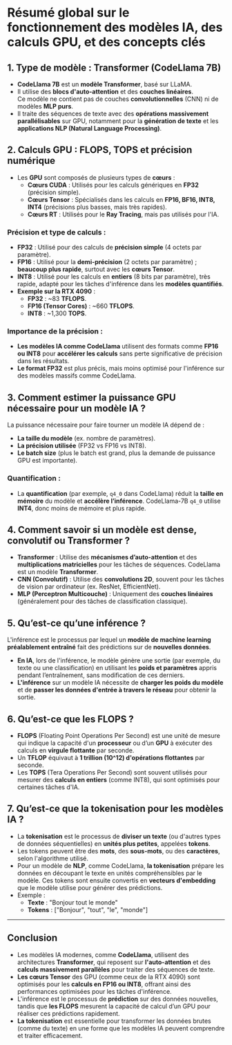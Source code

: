 # Résumé global sur le fonctionnement des modèles IA, des calculs GPU, et des concepts clés

## 1. **Type de modèle : Transformer (CodeLlama 7B)**  
- **CodeLlama 7B** est un **modèle Transformer**, basé sur LLaMA.
- Il utilise des **blocs d'auto-attention** et des **couches linéaires**.  
  Ce modèle ne contient pas de couches **convolutionnelles** (CNN) ni de modèles **MLP purs**.  
- Il traite des séquences de texte avec des **opérations massivement parallélisables** sur GPU, notamment pour la **génération de texte** et les **applications NLP (Natural Language Processing)**.  

## 2. **Calculs GPU : FLOPS, TOPS et précision numérique**
- Les **GPU** sont composés de plusieurs types de **cœurs** :
  - **Cœurs CUDA** : Utilisés pour les calculs génériques en **FP32** (précision simple).
  - **Cœurs Tensor** : Spécialisés dans les calculs en **FP16, BF16, INT8, INT4** (précisions plus basses, mais très rapides).
  - **Cœurs RT** : Utilisés pour le **Ray Tracing**, mais pas utilisés pour l'IA.

### Précision et type de calculs :
- **FP32** : Utilisé pour des calculs de **précision simple** (4 octets par paramètre).
- **FP16** : Utilisé pour la **demi-précision** (2 octets par paramètre) ; **beaucoup plus rapide**, surtout avec les **cœurs Tensor**.
- **INT8** : Utilisé pour les calculs en **entiers** (8 bits par paramètre), très rapide, adapté pour les tâches d'inférence dans les **modèles quantifiés**.
- **Exemple sur la RTX 4090** :
  - **FP32** : ~83 **TFLOPS**.
  - **FP16 (Tensor Cores)** : ~660 **TFLOPS**.
  - **INT8** : ~1,300 **TOPS**.

### Importance de la précision :
- **Les modèles IA comme CodeLlama** utilisent des formats comme **FP16 ou INT8** pour **accélérer les calculs** sans perte significative de précision dans les résultats.
- **Le format FP32** est plus précis, mais moins optimisé pour l'inférence sur des modèles massifs comme CodeLlama.

## 3. **Comment estimer la puissance GPU nécessaire pour un modèle IA ?**
La puissance nécessaire pour faire tourner un modèle IA dépend de :
- **La taille du modèle** (ex. nombre de paramètres). 
- **La précision utilisée** (FP32 vs FP16 vs INT8).
- **Le batch size** (plus le batch est grand, plus la demande de puissance GPU est importante).

### Quantification :
- La **quantification** (par exemple, `q4_0` dans CodeLlama) réduit la **taille en mémoire** du modèle et **accélère l’inférence**. CodeLlama-7B `q4_0` utilise **INT4**, donc moins de mémoire et plus rapide.

## 4. **Comment savoir si un modèle est dense, convolutif ou Transformer ?**
- **Transformer** : Utilise des **mécanismes d’auto-attention** et des **multiplications matricielles** pour les tâches de séquences. CodeLlama est un modèle **Transformer**.
- **CNN (Convolutif)** : Utilise des **convolutions 2D**, souvent pour les tâches de vision par ordinateur (ex. ResNet, EfficientNet).
- **MLP (Perceptron Multicouche)** : Uniquement des **couches linéaires** (généralement pour des tâches de classification classique).

## 5. **Qu’est-ce qu’une inférence ?**
L'inférence est le processus par lequel un **modèle de machine learning préalablement entraîné** fait des prédictions sur de **nouvelles données**.  
- **En IA**, lors de l'inférence, le modèle génère une sortie (par exemple, du texte ou une classification) en utilisant les **poids et paramètres** appris pendant l’entraînement, sans modification de ces derniers.
- **L'inférence** sur un modèle IA nécessite de **charger les poids du modèle** et de **passer les données d'entrée à travers le réseau** pour obtenir la sortie.

## 6. **Qu’est-ce que les FLOPS ?**
- **FLOPS** (Floating Point Operations Per Second) est une unité de mesure qui indique la capacité d'un **processeur** ou d’un **GPU** à exécuter des calculs en **virgule flottante** par seconde.
- Un **TFLOP** équivaut à **1 trillion (10^12) d'opérations flottantes** par seconde.
- Les **TOPS** (Tera Operations Per Second) sont souvent utilisés pour mesurer des **calculs en entiers** (comme INT8), qui sont optimisés pour certaines tâches d'IA.

## 7. **Qu’est-ce que la tokenisation pour les modèles IA ?**
- La **tokenisation** est le processus de **diviser un texte** (ou d'autres types de données séquentielles) en **unités plus petites**, appelées **tokens**.
- Les tokens peuvent être des **mots**, des **sous-mots**, ou des **caractères**, selon l'algorithme utilisé.
- Pour un modèle de **NLP**, comme CodeLlama, **la tokenisation** prépare les données en découpant le texte en unités compréhensibles par le modèle. Ces tokens sont ensuite convertis en **vecteurs d'embedding** que le modèle utilise pour générer des prédictions.
- Exemple :  
  - **Texte** : "Bonjour tout le monde"  
  - **Tokens** : ["Bonjour", "tout", "le", "monde"]

---

## **Conclusion**
- Les modèles IA modernes, comme **CodeLlama**, utilisent des architectures **Transformer**, qui reposent sur **l'auto-attention** et des **calculs massivement parallèles** pour traiter des séquences de texte.
- **Les cœurs Tensor** des GPU (comme ceux de la RTX 4090) sont optimisés pour les **calculs en FP16 ou INT8**, offrant ainsi des performances optimisées pour les tâches d'inférence.
- L'inférence est le processus de **prédiction** sur des données nouvelles, tandis que **les FLOPS** mesurent la capacité de calcul d’un GPU pour réaliser ces prédictions rapidement.
- **La tokenisation** est essentielle pour transformer les données brutes (comme du texte) en une forme que les modèles IA peuvent comprendre et traiter efficacement.

